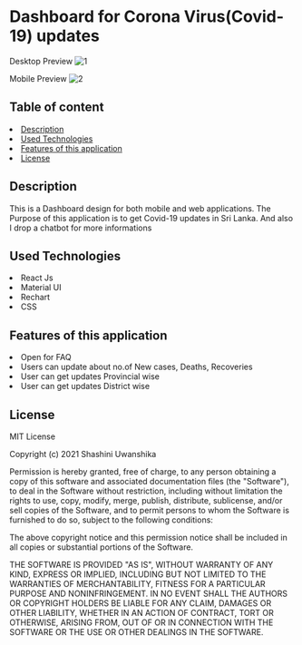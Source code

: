 # Dashboard for Corona Virus(Covid-19) updates


Desktop Preview
![1](https://user-images.githubusercontent.com/71724618/123412179-efe9fa80-d5ce-11eb-8984-e948ebb077e5.png)

Mobile Preview
![2](https://user-images.githubusercontent.com/71724618/123412214-fb3d2600-d5ce-11eb-9c84-e68c2aca4700.png)



## Table of content

<li><a class="nav-link" href="#Description">Description</a>
<li><a class="nav-link" href="#Used-Technologies">Used Technologies</a>
<li><a class="nav-link" href="#Features-of-this-application">Features of this application</a>
<li><a class="nav-link" href="#License">License</a>

<section id="Description">
  
## Description
This is a Dashboard design for both mobile and web applications. The Purpose of this application is to get Covid-19 updates in Sri Lanka. And also I drop a chatbot for more informations



</section>


<section id="Technologies">
  
  
## Used Technologies

<li>React Js</li>
<li>Material UI</li>
<li>Rechart</li>
<li>CSS</li>
 
  </section>
  
  
  <section id="Features">

## Features of this application

<li>Open for FAQ</li>
<li>Users can update about no.of New cases, Deaths, Recoveries </li>
<li>User can get updates Provincial wise</li>
<li>User can get updates District wise</li>

    
  </section>
  
  
<section id="License">
  
  
## License

MIT License

Copyright (c) 2021 Shashini Uwanshika

Permission is hereby granted, free of charge, to any person obtaining a copy of this software and associated documentation files (the "Software"), to deal in the Software without restriction, including without limitation the rights to use, copy, modify, merge, publish, distribute, sublicense, and/or sell copies of the Software, and to permit persons to whom the Software is furnished to do so, subject to the following conditions:

The above copyright notice and this permission notice shall be included in all copies or substantial portions of the Software.

THE SOFTWARE IS PROVIDED "AS IS", WITHOUT WARRANTY OF ANY KIND, EXPRESS OR IMPLIED, INCLUDING BUT NOT LIMITED TO THE WARRANTIES OF MERCHANTABILITY, FITNESS FOR A PARTICULAR PURPOSE AND NONINFRINGEMENT. IN NO EVENT SHALL THE AUTHORS OR COPYRIGHT HOLDERS BE LIABLE FOR ANY CLAIM, DAMAGES OR OTHER LIABILITY, WHETHER IN AN ACTION OF CONTRACT, TORT OR OTHERWISE, ARISING FROM, OUT OF OR IN CONNECTION WITH THE SOFTWARE OR THE USE OR OTHER DEALINGS IN THE SOFTWARE.


  </section>

